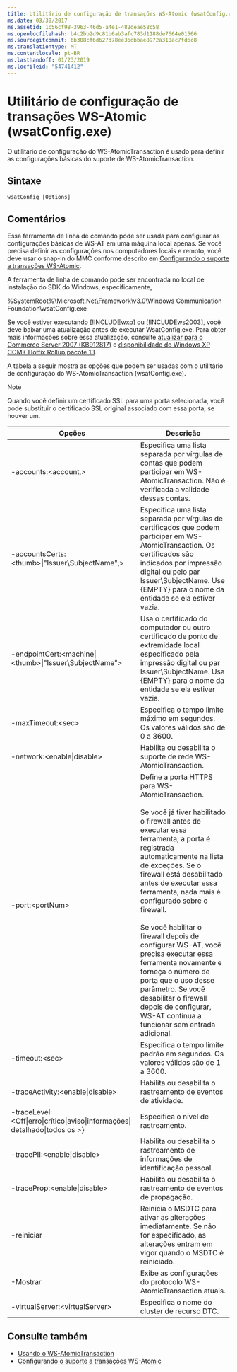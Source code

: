 ```yaml
---
title: Utilitário de configuração de transações WS-Atomic (wsatConfig.exe)
ms.date: 03/30/2017
ms.assetid: 1c56cf98-3963-46d5-a4e1-482deae58c58
ms.openlocfilehash: b4c2bb2d9c81b6ab3afc783d1188de7664e01566
ms.sourcegitcommit: 6b308cf6d627d78ee36dbbae8972a310ac7fd6c8
ms.translationtype: MT
ms.contentlocale: pt-BR
ms.lasthandoff: 01/23/2019
ms.locfileid: "54741412"
---
```

# <a name="ws-atomictransaction-configuration-utility-wsatconfigexe"></a>Utilitário de configuração de transações WS-Atomic (wsatConfig.exe)
O utilitário de configuração do WS-AtomicTransaction é usado para definir as configurações básicas do suporte de WS-AtomicTransaction.  
  
## <a name="syntax"></a>Sintaxe  
  
```  
wsatConfig [Options]  
```  
  
## <a name="remarks"></a>Comentários  
 Essa ferramenta de linha de comando pode ser usada para configurar as configurações básicas de WS-AT em uma máquina local apenas. Se você precisa definir as configurações nos computadores locais e remoto, você deve usar o snap-in do MMC conforme descrito em [Configurando o suporte a transações WS-Atomic](../../../docs/framework/wcf/feature-details/configuring-ws-atomic-transaction-support.md).  
  
 A ferramenta de linha de comando pode ser encontrada no local de instalação do SDK do Windows, especificamente,  
  
 %SystemRoot%\Microsoft.Net\Framework\v3.0\Windows Communication Foundation\wsatConfig.exe  
  
 Se você estiver executando [!INCLUDE[wxp](../../../includes/wxp-md.md)] ou [!INCLUDE[ws2003](../../../includes/ws2003-md.md)], você deve baixar uma atualização antes de executar WsatConfig.exe. Para obter mais informações sobre essa atualização, consulte [atualizar para o Commerce Server 2007 (KB912817)](https://go.microsoft.com/fwlink/?LinkId=95340) e [disponibilidade do Windows XP COM+ Hotfix Rollup pacote 13](https://go.microsoft.com/fwlink/?LinkId=95341).  
  
 A tabela a seguir mostra as opções que podem ser usadas com o utilitário de configuração do WS-AtomicTransaction (wsatConfig.exe).  
  
> [!NOTE]
>  Quando você definir um certificado SSL para uma porta selecionada, você pode substituir o certificado SSL original associado com essa porta, se houver um.  
  
|Opções|Descrição|  
|-------------|-----------------|  
|-accounts:\<account,>|Especifica uma lista separada por vírgulas de contas que podem participar em WS-AtomicTransaction. Não é verificada a validade dessas contas.|  
|-accountsCerts:\<thumb>&#124;"Issuer\SubjectName",>|Especifica uma lista separada por vírgulas de certificados que podem participar em WS-AtomicTransaction. Os certificados são indicados por impressão digital ou pelo par Issuer\SubjectName. Use {EMPTY} para o nome da entidade se ela estiver vazia.|  
|-endpointCert:<machine&#124;\<thumb>&#124;"Issuer\SubjectName">|Usa o certificado do computador ou outro certificado de ponto de extremidade local especificado pela impressão digital ou par Issuer\SubjectName. Usa {EMPTY} para o nome da entidade se ela estiver vazia.|  
|-maxTimeout:\<sec>|Especifica o tempo limite máximo em segundos. Os valores válidos são de 0 a 3600.|  
|-network:\<enable&#124;disable>|Habilita ou desabilita o suporte de rede WS-AtomicTransaction.|  
|-port:\<portNum>|Define a porta HTTPS para WS-AtomicTransaction.<br /><br /> Se você já tiver habilitado o firewall antes de executar essa ferramenta, a porta é registrada automaticamente na lista de exceções. Se o firewall está desabilitado antes de executar essa ferramenta, nada mais é configurado sobre o firewall.<br /><br /> Se você habilitar o firewall depois de configurar WS-AT, você precisa executar essa ferramenta novamente e forneça o número de porta que o uso desse parâmetro. Se você desabilitar o firewall depois de configurar, WS-AT continua a funcionar sem entrada adicional.|  
|-timeout:\<sec>|Especifica o tempo limite padrão em segundos. Os valores válidos são de 1 a 3600.|  
|-traceActivity:\<enable&#124;disable>|Habilita ou desabilita o rastreamento de eventos de atividade.|  
|-traceLevel:\<Off&#124;erro&#124;crítico&#124;aviso&#124;informações&#124; detalhado&#124;todos os >}|Especifica o nível de rastreamento.|  
|-tracePII:\<enable&#124;disable>|Habilita ou desabilita o rastreamento de informações de identificação pessoal.|  
|-traceProp:\<enable&#124;disable>|Habilita ou desabilita o rastreamento de eventos de propagação.|  
|-reiniciar|Reinicia o MSDTC para ativar as alterações imediatamente. Se não for especificado, as alterações entram em vigor quando o MSDTC é reiniciado.|  
|-Mostrar|Exibe as configurações do protocolo WS-AtomicTransaction atuais.|  
|-virtualServer:\<virtualServer>|Especifica o nome do cluster de recurso DTC.|  
  
## <a name="see-also"></a>Consulte também
- [Usando o WS-AtomicTransaction](../../../docs/framework/wcf/feature-details/using-ws-atomictransaction.md)
- [Configurando o suporte a transações WS-Atomic](../../../docs/framework/wcf/feature-details/configuring-ws-atomic-transaction-support.md)
